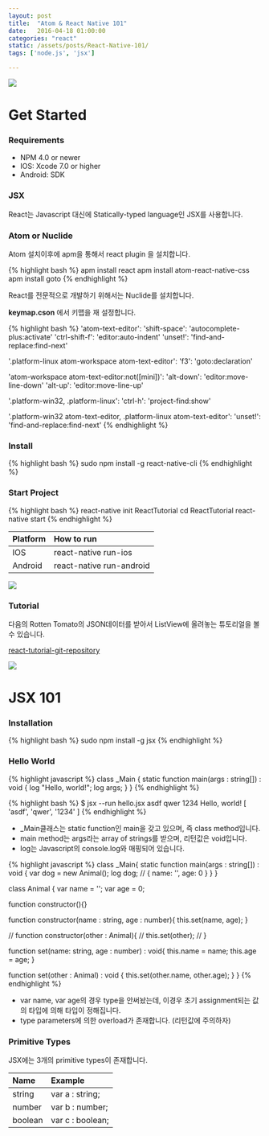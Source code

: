```yaml
---
layout: post
title:  "Atom & React Native 101"
date:   2016-04-18 01:00:00
categories: "react"
static: /assets/posts/React-Native-101/
tags: ['node.js', 'jsx']

---
```


<img src="{{ page.static }}react-native-logo.jpg" class="img-responsive img-rounded">

# Get Started

### Requirements

* NPM 4.0 or newer
* IOS: Xcode 7.0 or higher
* Android: SDK

### JSX

React는 Javascript 대신에 Statically-typed language인 JSX를 사용합니다.

### Atom or Nuclide

Atom 설치이후에 apm을 통해서 react plugin 을 설치합니다.

{% highlight bash %}
apm install react
apm install atom-react-native-css
apm install goto
{% endhighlight %}

React를 전문적으로 개발하기 위해서는 Nuclide를 설치합니다.<br>

**keymap.cson** 에서 키맵을 재 설정합니다.

{% highlight bash %}
'atom-text-editor':
  'shift-space': 'autocomplete-plus:activate'
  'ctrl-shift-f': 'editor:auto-indent'
  'unset!': 'find-and-replace:find-next'

'.platform-linux atom-workspace atom-text-editor':
  'f3': 'goto:declaration'

'atom-workspace atom-text-editor:not([mini])':
  'alt-down': 'editor:move-line-down'
  'alt-up': 'editor:move-line-up'

'.platform-win32, .platform-linux':
  'ctrl-h': 'project-find:show'

'.platform-win32 atom-text-editor, .platform-linux atom-text-editor':
  'unset!': 'find-and-replace:find-next'
{% endhighlight %}


### Install

{% highlight bash %}
sudo npm install -g react-native-cli
{% endhighlight %}

### Start Project

{% highlight bash %}
react-native init ReactTutorial
cd ReactTutorial
react-native start
{% endhighlight %}

| Platform | How to run |
|:---------|:-----------|
| IOS | react-native run-ios | |
| Android | react-native run-android | 핸드폰 흔들고 -> Dev Settings ->  Host, Port를 변경 <br>(이때 http://는 붙이지 않습니다.)|

<img src="{{ page.static }}first_capture.png" class="img-responsive img-rounded">


### Tutorial 

다음의 Rotten Tomato의 JSON데이터를 받아서 ListView에 올려놓는 튜토리얼을 볼 수 있습니다.

[react-tutorial-git-repository][react-tutorial-git-repository]

<img src="{{ page.static }}capture2.png" class="img-responsive img-rounded">

[react-tutorial-git-repository]: https://github.com/AndersonJo/react-tutorial


# JSX 101

### Installation

{% highlight bash %}
sudo npm install -g jsx
{% endhighlight %}


### Hello World

{% highlight javascript %}
class _Main {
    static function main(args : string[]) : void {
        log "Hello, world!";
        log args;
    }
}
{% endhighlight %}

{% highlight bash %}
$ jsx --run hello.jsx  asdf qwer 1234
Hello, world!
[ 'asdf', 'qwer', '1234' ]
{% endhighlight %}

* _Main클래스는 static function인 main을 갖고 있으며, 즉 class method입니다.
* main method는 args라는 array of strings를 받으며, 리턴값은 void입니다.
* log는 Javascript의 console.log와 매핑되어 있습니다.


{% highlight javascript %}
class _Main{
  static function main(args : string[]) : void {
    var dog = new Animal();
    log dog; // { name: '', age: 0 }
  }
}

class Animal {
  var name = '';
  var age = 0;

  function constructor(){}
  
  function constructor(name : string, age : number){
    this.set(name, age);
  }

  // function constructor(other : Animal){
  //   this.set(other);
  // }

  function set(name: string, age : number) : void{
    this.name = name;
    this.age = age;
  }

  function set(other : Animal) : void {
    this.set(other.name, other.age);
  }
}
{% endhighlight %}

* var name, var age의 경우 type을 안써놨는데, 이경우 초기 assignment되는 값의 타입에 의해 타입이 정해집니다.
* type parameters에 의한 overload가 존재합니다. (리턴값에 주의하자)

### Primitive Types

JSX에는 3개의 primitive types이 존재합니다.

| Name | Example | 
|:-----|:--------| 
| string | var a : string; |
| number | var b : number; |
| boolean | var c : boolean; |
